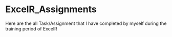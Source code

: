 # ExcelR_Assignments
Here are the all Task/Assignment that I have completed by myself during the training period of ExcelR
